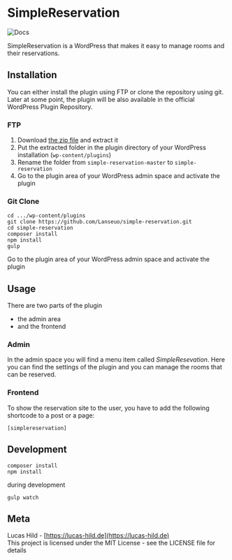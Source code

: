 # SimpleReservation

![Docs](https://img.shields.io/badge/version-0.1.0-blue.svg?style=flat-square)

SimpleReservation is a WordPress that makes it easy to manage rooms and their reservations.

## Installation

You can either install the plugin using FTP or clone the repository using git. Later at some point, the plugin will be also available in the official WordPress Plugin Repository.

### FTP

1. Download [the zip file](https://github.com/Lanseuo/simple-reservation/archive/master.zip) and extract it
2. Put the extracted folder in the plugin directory of your WordPress installation (`wp-content/plugins`)
3. Rename the folder from `simple-reservation-master` to `simple-reservation`
4. Go to the plugin area of your WordPress admin space and activate the plugin

### Git Clone

```
cd .../wp-content/plugins
git clone https://github.com/Lanseuo/simple-reservation.git
cd simple-reservation
composer install
npm install
gulp
```

Go to the plugin area of your WordPress admin space and activate the plugin

## Usage

There are two parts of the plugin

- the admin area
- and the frontend

### Admin

In the admin space you will find a menu item called _SimpleResevation_. Here you can find the settings of the plugin and you can manage the rooms that can be reserved.

### Frontend

To show the reservation site to the user, you have to add the following shortcode to a post or a page:

```
[simplereservation]
```

## Development

```
composer install
npm install 
```

during development

```
gulp watch
```

## Meta

Lucas Hild - [https://lucas-hild.de](https://lucas-hild.de)  
This project is licensed under the MIT License - see the LICENSE file for details
